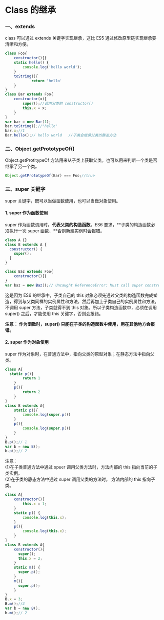 # Class 的继承

<a name="9Jv6G"></a>
### 一、extends 
class 可以通过 extends 关键字实现继承，这比 ES5 通过修改原型链实现继承要清晰和方便。
```javascript
class Foo{
	constructor(){}
    static hello() {
    	console.log('hello world');
  	}
	toString(){
			return 'hello'
	}		
}
class Bar extends Foo{
	constructor(x){
    	super();//调用父类的 constructor()
        this.x = x;
    }
}
var bar = new Bar(1);
bar.toString();//"hello"
bar.x;//1
Bar.hello();// hello world   //子类会继承父类的静态方法
```

<a name="7Krl9"></a>
### 二、Object.getPrototypeOf()
Object.getProtitypeOf 方法用来从子类上获取父类。也可以用来判断一个类是否继承了另一个类。
```javascript
Object.getPrototypeOf(Bar) === Foo;//true
```

<a name="1Nkcx"></a>
### 三、super 关键字
super 关键字，既可以当做函数使用，也可以当做对象使用。
<a name="p0bt7"></a>
#### 1. super 作为函数使用
super 作为函数调用时，**代表父类的构造函数**。ES6 要求，**子类的构造函数必须执行一次 super 函数，**否则新建实例时会报错。
```javascript
class A {}
class B extends A {
  constructor() {
    super();
  }
}

class Baz extends Foo{
	constructor(){}
}
var baz = new Baz();// Uncaught ReferenceError: Must call super constructor in derived class before accessing 'this' or returning from derived constructor
```
这是因为 ES6 的继承中，子类自己的 this 对象必须先通过父类的构造函数完成塑造，得到与父类同样的实例属性和方法，然后再加上子类自己的实例属性和方法。不调用 super 方法，子类就得不到 this 对象。所以子类构造函数中，必须在调用 super() 之后，才能使用 this 关键字，否则会报错。

**注意： 作为函数时，super() 只能在子类的构造函数中使用，用在其他地方会报错。**
<a name="2Gp6Z"></a>
#### 2. super 作为对象使用
super 作为对象时，在普通方法中，指向父类的原型对象；在静态方法中指向父类。
```javascript
class A{
  static p(){
		return 1
	}
	p(){
		return 2
	}
}
class B extends A{
	static p(){
		console.log(super.p())
	}
	p(){
		console.log(super.p())
	}
}
B.p();// 1
var b = new B();
b.p();// 2
```

注意：<br />(1)在子类普通方法中通过 spuer 调用父类方法时，方法内部的 this 指向当前的子类实例。<br />(2)在子类的静态方法中通过 super 调用父类的方法时， 方法内部的 this 指向子类。
```javascript
class A{
	constructor(){
		this.x = 1;
	}
    static p() {
        console.log(this.x);
    }
	p(){
		console.log(this.x);
	}
}
class B extends A{
    constructor(){
      super();
      this.x = 2;
    }
    static m() {
      super.p();
    }
    m(){
      super.p();
    }
}
B.x = 3;
B.m();//3
var b = new B();
b.m();// 2

```




